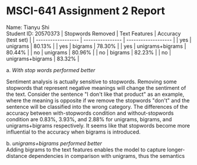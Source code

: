 # MSCI-641 Assignment 2 Report
Name: Tianyu Shi<br />
Student ID: 20570373
| Stopwords Removed  | Text Features    | Accuracy (test set) |
| ------------------ | ---------------- | ------------------- |
| yes                | unigrams         |        80.13%       |
| yes                | bigrams          |        78.30%       |
| yes                | unigrams+bigrams |        80.44%       |
| no                 | unigrams         |        80.96%       |
| no                 | bigrams          |        82.23%       |
| no                 | unigrams+bigrams |        83.32%       |

a. _With stop words performed better_<br />

Sentiment analysis is actually sensitive to stopwords. Removing some stopwords that represent negative meanings will change the sentiment of the text. Consider the sentence "I don't like that product" as an example, where the meaning is opposite if we remove the stopwords "don't" and the sentence will be classified into the wrong category. The differences of the accuracy between with-stopwords condition and without-stopwords condition are 0.83%, 3.93%, and 2.88% for unigrams, bigrams, and unigrams+bigrams respectively. It seems like that stopwords become more influential to the accuracy when bigrams is introduced.



b. _unigrams+bigrams performed better_<br />
Adding bigrams to the text features enables the model to capture longer-distance dependencies in comparison with unigrams, thus the semantics 
